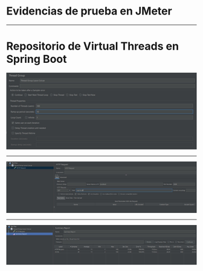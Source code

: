 # Evidencias de prueba en JMeter 

---

# Repositorio de Virtual Threads en Spring Boot

![Primera_evidencia](img/evidencia_1.jpg)

---

![Segunda_evidencia](img/evidencias_2.jpg)

---

![Tercera_evidencia](img/evidencias_3.jpg)
